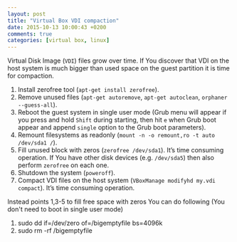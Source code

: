 ```yaml
---
layout: post
title: "Virtual Box VDI compaction"
date: 2015-10-13 10:00:43 +0200
comments: true
categories: [virtual box, linux]
---
```


Virtual Disk Image (``VDI``) files grow over time. If You discover that VDI on the host system is much bigger than used space on the guest partition it is time for compaction.

1. Install zerofree tool (``apt-get install zerofree``).
2. Remove unused files (``apt-get autoremove``, ``apt-get autoclean``, ``orphaner --guess-all``).
3. Reboot the guest system in single user mode (Grub menu will appear if you press and hold ``Shift`` during starting, 
then hit ``e`` when Grub boot appear and append ``single`` option to the Grub boot parameters).
4. Remount filesystems as readonly (``mount -n -o remount,ro -t auto /dev/sda1 /``).
5. Fill unused block with zeros (``zerofree /dev/sda1``). It’s time consuming operation. If You have other disk devices (e.g. `/dev/sda5`) then also perform ``zerofree`` on each one.
6. Shutdown the system (``poweroff``).
7. Compact VDI files on the host system (``VBoxManage modifyhd my.vdi compact``). It’s time consuming operation. 

Instead points 1,3-5 to fill free space with zeros You can do following (You don't need to boot in single user mode)

1. sudo dd if=/dev/zero of=/bigemptyfile bs=4096k
2. sudo rm -rf /bigemptyfile
